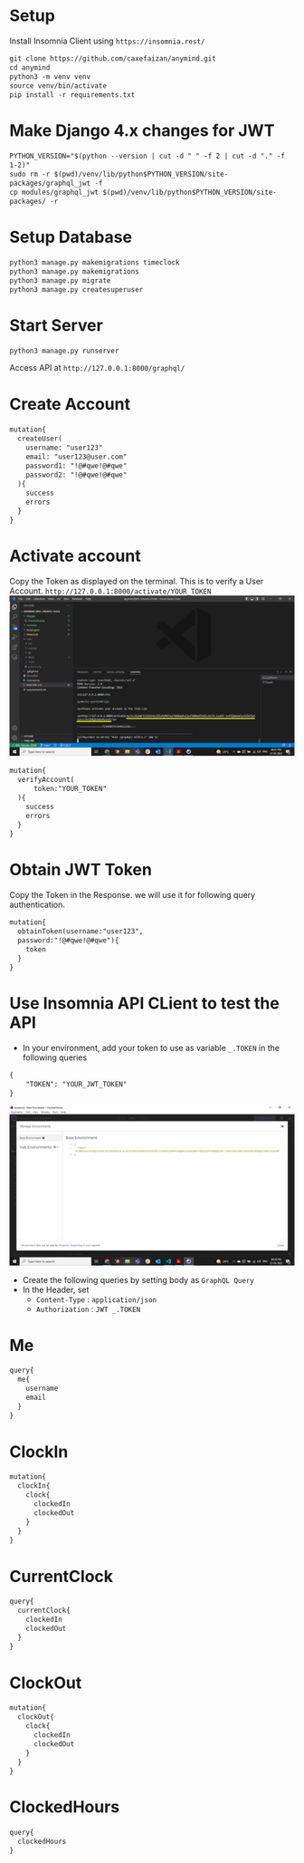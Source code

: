 # Setup

Install Insomnia Client using `https://insomnia.rest/`
```
git clone https://github.com/caxefaizan/anymind.git
cd anymind
python3 -m venv venv
source venv/bin/activate
pip install -r requirements.txt 
```

# Make Django 4.x changes for JWT 


```
PYTHON_VERSION="$(python --version | cut -d " " -f 2 | cut -d "." -f 1-2)"
sudo rm -r $(pwd)/venv/lib/python$PYTHON_VERSION/site-packages/graphql_jwt -f
cp modules/graphql_jwt $(pwd)/venv/lib/python$PYTHON_VERSION/site-packages/ -r
```

# Setup Database

```
python3 manage.py makemigrations timeclock
python3 manage.py makemigrations
python3 manage.py migrate
python3 manage.py createsuperuser
```

# Start Server

```
python3 manage.py runserver
```

Access API at `http://127.0.0.1:8000/graphql/`

# Create Account
```
mutation{
  createUser(
    username: "user123"
    email: "user123@user.com"
    password1: "!@#qwe!@#qwe"
    password2: "!@#qwe!@#qwe"
  ){
    success
    errors
  }
}
```
# Activate account 
Copy the Token as displayed on the terminal. This is to verify a User Account.
`http://127.0.0.1:8000/activate/YOUR_TOKEN`
![alt text](./images/VerifyToken.png)

```
mutation{
  verifyAccount(
      token:"YOUR_TOKEN"
  ){
    success
    errors
  }
}
```

# Obtain JWT Token

Copy the Token in the Response. we will use it for following query authentication.

```
mutation{
  obtainToken(username:"user123",
  password:"!@#qwe!@#qwe"){
    token
  }
}
```

# Use Insomnia API CLient to test the API 

* In your environment, add your token to use as variable `_.TOKEN` in the following queries

```
{
	"TOKEN": "YOUR_JWT_TOKEN"
}
```
![alt text](./images/Insomnia.png)
* Create the following queries by setting body as `GraphQL Query`
* In the Header, set 
    * `Content-Type`  : `application/json`
    * `Authorization` : `JWT _.TOKEN`

# Me

```
query{
  me{
    username
    email
  }
}
```

# ClockIn

```
mutation{
  clockIn{
    clock{
      clockedIn
      clockedOut
    }
  }
}
```

# CurrentClock

```
query{
  currentClock{
    clockedIn
    clockedOut
  }
}
```

# ClockOut 

```
mutation{
  clockOut{
    clock{
      clockedIn
      clockedOut
    }
  }
}
```

# ClockedHours

```
query{
  clockedHours
}
```